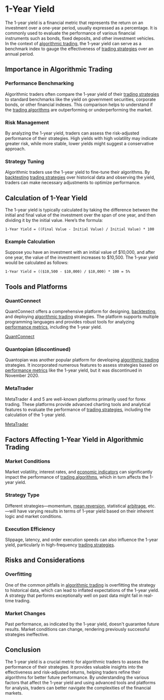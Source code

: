 # 1-Year Yield

The 1-year yield is a financial metric that represents the return on an investment over a one-year period, usually expressed as a percentage. It is commonly used to evaluate the performance of various financial instruments such as bonds, fixed deposits, and other investment vehicles. In the context of [algorithmic trading](../a/algorithmic_trading.md), the 1-year yield can serve as a benchmark index to gauge the effectiveness of [trading strategies](../t/trading_strategies.md) over an annual period.

## Importance in Algorithmic Trading

### Performance Benchmarking
Algorithmic traders often compare the 1-year yield of their [trading strategies](../t/trading_strategies.md) to standard benchmarks like the yield on government securities, corporate bonds, or other financial indexes. This comparison helps to understand if the [trading algorithms](../t/trading_algorithms.md) are outperforming or underperforming the market.

### Risk Management
By analyzing the 1-year yield, traders can assess the risk-adjusted performance of their strategies. High yields with high volatility may indicate greater risk, while more stable, lower yields might suggest a conservative approach.

### Strategy Tuning
Algorithmic traders use the 1-year yield to fine-tune their algorithms. By [backtesting](../b/backtesting.md) [trading strategies](../t/trading_strategies.md) over historical data and observing the yield, traders can make necessary adjustments to optimize performance.

## Calculation of 1-Year Yield

The 1-year yield is typically calculated by taking the difference between the initial and final value of the investment over the span of one year, and then dividing it by the initial value. Here’s the formula:

```
1-Year Yield = ((Final Value - Initial Value) / Initial Value) * 100
```

### Example Calculation
Suppose you have an investment with an initial value of $10,000, and after one year, the value of the investment increases to $10,500. The 1-year yield would be calculated as follows:

```
1-Year Yield = (($10,500 - $10,000) / $10,000) * 100 = 5%
```

## Tools and Platforms

### QuantConnect
QuantConnect offers a comprehensive platform for designing, [backtesting](../b/backtesting.md), and deploying [algorithmic trading](../a/algorithmic_trading.md) strategies. The platform supports multiple programming languages and provides robust tools for analyzing [performance metrics](../p/performance_metrics.md), including the 1-year yield.

[QuantConnect](https://www.quantconnect.com/)

### Quantopian (discontinued)
Quantopian was another popular platform for developing [algorithmic trading](../a/algorithmic_trading.md) strategies. It incorporated numerous features to assess strategies based on [performance metrics](../p/performance_metrics.md) like the 1-year yield, but it was discontinued in November 2020.

### MetaTrader
MetaTrader 4 and 5 are well-known platforms primarily used for forex trading. These platforms provide advanced charting tools and analytical features to evaluate the performance of [trading strategies](../t/trading_strategies.md), including the calculation of the 1-year yield.

[MetaTrader](https://www.metatrader4.com/)

## Factors Affecting 1-Year Yield in Algorithmic Trading

### Market Conditions
Market volatility, interest rates, and [economic indicators](../e/economic_indicators.md) can significantly impact the performance of [trading algorithms](../t/trading_algorithms.md), which in turn affects the 1-year yield.

### Strategy Type
Different strategies—momentum, [mean reversion](../m/mean_reversion.md), statistical [arbitrage](../a/arbitrage.md), etc.—will have varying results in terms of 1-year yield based on their inherent logic and market conditions.

### Execution Efficiency
Slippage, latency, and order execution speeds can also influence the 1-year yield, particularly in high-frequency [trading strategies](../t/trading_strategies.md).

## Risks and Considerations

### Overfitting
One of the common pitfalls in [algorithmic trading](../a/algorithmic_trading.md) is overfitting the strategy to historical data, which can lead to inflated expectations of the 1-year yield. A strategy that performs exceptionally well on past data might fail in real-time trading.

### Market Changes
Past performance, as indicated by the 1-year yield, doesn't guarantee future results. Market conditions can change, rendering previously successful strategies ineffective.

## Conclusion

The 1-year yield is a crucial metric for algorithmic traders to assess the performance of their strategies. It provides valuable insights into the effectiveness and risk-adjusted returns, helping traders refine their algorithms for better future performance. By understanding the various factors that affect the 1-year yield and using advanced tools and platforms for analysis, traders can better navigate the complexities of the financial markets.